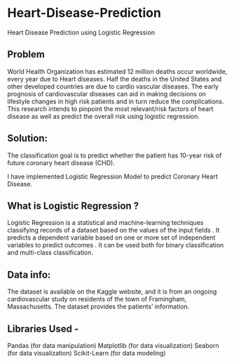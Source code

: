 # Heart-Disease-Prediction

Heart Disease Prediction using Logistic Regression

 ## Problem
 
World Health Organization has estimated 12 million deaths occur worldwide, every year due to Heart diseases. Half the deaths in the United States and other developed countries are due to cardio vascular diseases. The early prognosis of cardiovascular diseases can aid in making decisions on lifestyle changes in high risk patients and in turn reduce the complications. This research intends to pinpoint the most relevant/risk factors of heart disease as well as predict the overall risk using logistic regression.

## Solution:
The classification goal is to predict whether the patient has 10-year risk of future coronary heart disease (CHD).

I have implemented Logistic Regression Model to predict Coronary Heart Disease.

## What is Logistic Regression ?

Logistic Regression is a statistical and machine-learning techniques classifying records of a dataset based on the values of the input fields . It predicts a dependent variable based on one or more set of independent variables to predict outcomes . It can be used both for binary classification and multi-class classification.

## Data info:
The dataset is available on the Kaggle website, and it is from an ongoing cardiovascular study on residents of the town of Framingham, Massachusetts. The dataset provides the patients’ information.

## Libraries Used -
Pandas (for data manipulation)
Matplotlib (for data visualization)
Seaborn (for data visualization)
Scikit-Learn (for data modeling)
